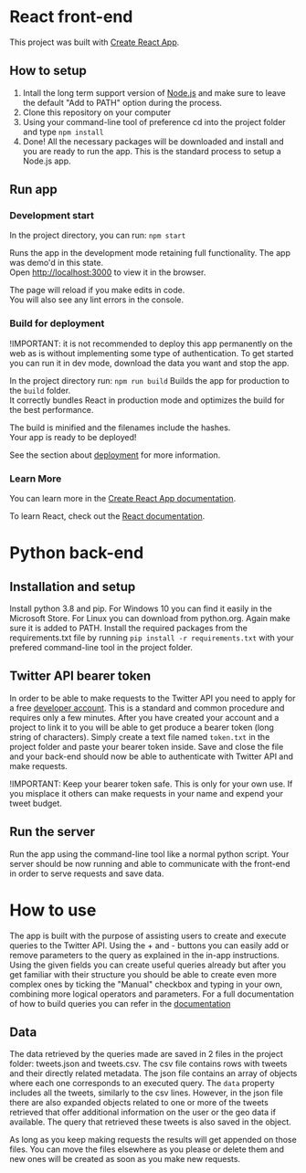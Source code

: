 # React front-end

This project was built with [Create React App](https://github.com/facebook/create-react-app).

## How to setup

1. Intall the long term support version of [Node.js](https://nodejs.org/en/) and make sure to leave the default "Add to PATH" option during the process.
2. Clone this repository on your computer
3. Using your command-line tool of preference cd into the project folder and type `npm install`
4. Done! All the necessary packages will be downloaded and install and you are ready to run the app. This is the standard process to setup a Node.js app.

## Run app 

### Development start

In the project directory, you can run: `npm start`

Runs the app in the development mode retaining full functionality. The app was demo'd in this state.\
Open [http://localhost:3000](http://localhost:3000) to view it in the browser.

The page will reload if you make edits in code.\
You will also see any lint errors in the console.

### Build for deployment 

!IMPORTANT: it is not recommended to deploy this app permanently on the web as is without implementing some type of authentication. To get started you can run it in dev mode, download the data you want and stop the app.

In the project directory run: `npm run build`
Builds the app for production to the `build` folder.\
It correctly bundles React in production mode and optimizes the build for the best performance.

The build is minified and the filenames include the hashes.\
Your app is ready to be deployed!

See the section about [deployment](https://facebook.github.io/create-react-app/docs/deployment) for more information.

### Learn More

You can learn more in the [Create React App documentation](https://facebook.github.io/create-react-app/docs/getting-started).

To learn React, check out the [React documentation](https://reactjs.org/).


# Python back-end

## Installation and setup

Install python 3.8 and pip.  For Windows 10 you can find it easily in the Microsoft Store. For Linux you can download from python.org. Again make sure it is added to PATH. Install the required packages from the requirements.txt file by running `pip install -r requirements.txt` with your prefered command-line tool in the project folder. 

## Twitter API bearer token

In order to be able to make requests to the Twitter API you need to apply for a free [developer account](https://developer.twitter.com/en/apply-for-access). This is a standard and common procedure and requires only a few minutes. After you have created your account and a project to link it to you will be able to get produce a bearer token (long string of characters). Simply create a text file named `token.txt` in the project folder and paste your bearer token inside. Save and close the file and your back-end should now be able to authenticate with Twitter API and make requests. 

!IMPORTANT: Keep your bearer token safe. This is only for your own use. If you misplace it others can make requests in your name and expend your tweet budget.

## Run the server

Run the app using the command-line tool like a normal python script. Your server should be now running and able to communicate with the front-end in order to serve requests and save data.


# How to use

The app is built with the purpose of assisting users to create and execute queries to the Twitter API. Using the + and - buttons you can easily add or remove parameters to the query as explained in the in-app instructions. Using the given fields you can create useful queries already but after you get familiar with their structure you should be able to create even more complex ones by ticking the "Manual" checkbox and typing in your own, combining more logical operators and parameters. For a full documentation of how to build queries you can refer in the [documentation](https://developer.twitter.com/en/docs/twitter-api/tweets/search/integrate/build-a-query)

## Data

The data retrieved by the queries made are saved in 2 files in the project folder: tweets.json and tweets.csv. The csv file contains rows with tweets and their directly related metadata. The json file contains an array of objects where each one corresponds to an executed query. The `data` property includes all the tweets, similarly to the csv lines. However, in the json file there are also expanded objects related to one or more of the tweets retrieved that offer additional information on the user or the geo data if available. The query that retrieved these tweets is also saved in the object.

As long as you keep making requests the results will get appended on those files. You can move the files elsewhere as you please or delete them and new ones will be created as soon as you make new requests.